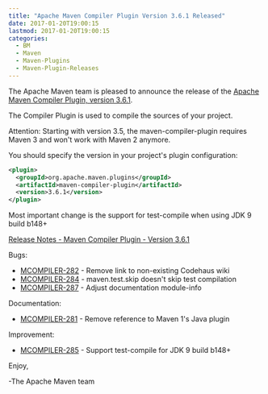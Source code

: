 ```yaml
---
title: "Apache Maven Compiler Plugin Version 3.6.1 Released"
date: 2017-01-20T19:00:15
lastmod: 2017-01-20T19:00:15
categories:
  - BM
  - Maven
  - Maven-Plugins
  - Maven-Plugin-Releases
---
```

The Apache Maven team is pleased to announce the release of the 
[Apache Maven Compiler Plugin, version 3.6.1](https://maven.apache.org/plugins/maven-compiler-plugin/).

The Compiler Plugin is used to compile the sources of your project. 

Attention: Starting with version 3.5, the maven-compiler-plugin requires
Maven 3 and won't work with Maven 2 anymore.


You should specify the version in your project's plugin configuration:

```xml
<plugin>
  <groupId>org.apache.maven.plugins</groupId>
  <artifactId>maven-compiler-plugin</artifactId>
  <version>3.6.1</version>
</plugin>
```

Most important change is the support for test-compile when using JDK 9 build b148+

<!-- more -->

[Release Notes - Maven Compiler Plugin - Version 3.6.1](https://issues.apache.org/jira/secure/ReleaseNote.jspa?projectId=12317225&version=12338627)

Bugs:

 * [MCOMPILER-282](https://issues.apache.org/jira/browse/MCOMPILER-282) - Remove link to non-existing Codehaus wiki
 * [MCOMPILER-284](https://issues.apache.org/jira/browse/MCOMPILER-284) - maven.test.skip doesn't skip test compilation
 * [MCOMPILER-287](https://issues.apache.org/jira/browse/MCOMPILER-287) - Adjust documentation module-info

Documentation:

 * [MCOMPILER-281](https://issues.apache.org/jira/browse/MCOMPILER-281) - Remove reference to Maven 1's Java plugin

Improvement:

 * [MCOMPILER-285](https://issues.apache.org/jira/browse/MCOMPILER-285) - Support test-compile for JDK 9 build b148+

Enjoy,

-The Apache Maven team
